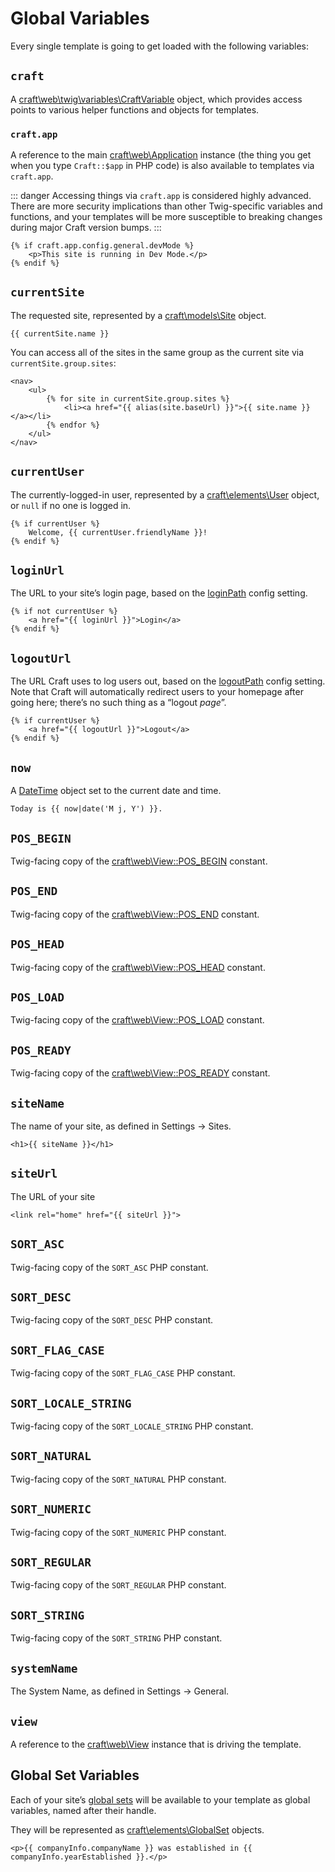 # Global Variables

Every single template is going to get loaded with the following variables:

## `craft`

A [craft\web\twig\variables\CraftVariable](https://docs.craftcms.com/api/v3/craft-web-twig-variables-craftvariable.html) object, which provides access points to various helper functions and objects for templates.

### `craft.app`

A reference to the main [craft\web\Application](https://docs.craftcms.com/api/v3/craft-web-application.html) instance (the thing you get when you type `Craft::$app` in PHP code) is also available to templates via `craft.app`.

::: danger
Accessing things via `craft.app` is considered highly advanced. There are more security implications than other Twig-specific variables and functions, and your templates will be more susceptible to breaking changes during major Craft version bumps.
:::

```twig
{% if craft.app.config.general.devMode %}
    <p>This site is running in Dev Mode.</p>
{% endif %}
```  

## `currentSite`

The requested site, represented by a [craft\models\Site](https://docs.craftcms.com/api/v3/craft-models-site.html) object.

```twig
{{ currentSite.name }}
```

You can access all of the sites in the same group as the current site via `currentSite.group.sites`:

```twig
<nav>
    <ul>
        {% for site in currentSite.group.sites %}
            <li><a href="{{ alias(site.baseUrl) }}">{{ site.name }}</a></li> 
        {% endfor %}
    </ul>
</nav>
```

## `currentUser`

The currently-logged-in user, represented by a [craft\elements\User](https://docs.craftcms.com/api/v3/craft-elements-user.html) object, or `null` if no one is logged in.

```twig
{% if currentUser %}
    Welcome, {{ currentUser.friendlyName }}!
{% endif %}
```

## `loginUrl`

The URL to your site’s login page, based on the [loginPath](https://docs.craftcms.com/api/v3/craft-config-generalconfig.html#$loginPath-detail) config setting.

```twig
{% if not currentUser %}
    <a href="{{ loginUrl }}">Login</a>
{% endif %}
```

## `logoutUrl`

The URL Craft uses to log users out, based on the [logoutPath](https://docs.craftcms.com/api/v3/craft-config-generalconfig.html#$logoutPath-detail) config setting. Note that Craft will automatically redirect users to your homepage after going here; there’s no such thing as a “logout _page_”.

```twig
{% if currentUser %}
    <a href="{{ logoutUrl }}">Logout</a>
{% endif %}
```

## `now`

A [DateTime](http://php.net/manual/en/class.datetime.php) object set to the current date and time.

```twig
Today is {{ now|date('M j, Y') }}.
```

## `POS_BEGIN`

Twig-facing copy of the [craft\web\View::POS_BEGIN](https://docs.craftcms.com/api/v3/craft-web-view.html#constants) constant.

## `POS_END`

Twig-facing copy of the [craft\web\View::POS_END](https://docs.craftcms.com/api/v3/craft-web-view.html#constants) constant.

## `POS_HEAD`

Twig-facing copy of the [craft\web\View::POS_HEAD](https://docs.craftcms.com/api/v3/craft-web-view.html#constants) constant.

## `POS_LOAD`

Twig-facing copy of the [craft\web\View::POS_LOAD](https://docs.craftcms.com/api/v3/craft-web-view.html#constants) constant.

## `POS_READY`

Twig-facing copy of the [craft\web\View::POS_READY](https://docs.craftcms.com/api/v3/craft-web-view.html#constants) constant.

## `siteName`

The name of your site, as defined in Settings → Sites.

```twig
<h1>{{ siteName }}</h1>
```

## `siteUrl`

The URL of your site

```twig
<link rel="home" href="{{ siteUrl }}">
```

## `SORT_ASC`

Twig-facing copy of the `SORT_ASC` PHP constant.

## `SORT_DESC`

Twig-facing copy of the `SORT_DESC` PHP constant.

## `SORT_FLAG_CASE`

Twig-facing copy of the `SORT_FLAG_CASE` PHP constant.

## `SORT_LOCALE_STRING`

Twig-facing copy of the `SORT_LOCALE_STRING` PHP constant.

## `SORT_NATURAL`

Twig-facing copy of the `SORT_NATURAL` PHP constant.

## `SORT_NUMERIC`

Twig-facing copy of the `SORT_NUMERIC` PHP constant.

## `SORT_REGULAR`

Twig-facing copy of the `SORT_REGULAR` PHP constant.

## `SORT_STRING`

Twig-facing copy of the `SORT_STRING` PHP constant.

## `systemName`

The System Name, as defined in Settings → General.

## `view`

A reference to the [craft\web\View](https://docs.craftcms.com/api/v3/craft-web-view.html) instance that is driving the template.

## Global Set Variables

Each of your site’s [global sets](../globals.md) will be available to your template as global variables, named after their handle.

They will be represented as [craft\elements\GlobalSet](https://docs.craftcms.com/api/v3/craft-elements-globalset.html) objects.

```twig
<p>{{ companyInfo.companyName }} was established in {{ companyInfo.yearEstablished }}.</p>
```
